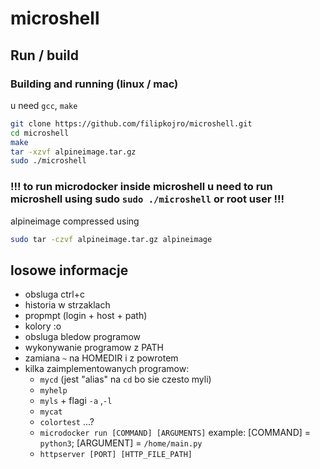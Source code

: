 # microshell

## Run / build

### Building and running (linux / mac)
u need `gcc`, `make`
```sh
git clone https://github.com/filipkojro/microshell.git
cd microshell
make
tar -xzvf alpineimage.tar.gz
sudo ./microshell
```
### !!! to run microdocker inside microshell u need to run microshell using sudo `sudo ./microshell` or root user !!!

alpineimage compressed using
```sh
sudo tar -czvf alpineimage.tar.gz alpineimage
```

## losowe informacje
- obsluga ctrl+c
- historia w strzaklach
- propmpt (login + host + path)
- kolory :o
- obsluga bledow programow
- wykonywanie programow z PATH
- zamiana `~` na HOMEDIR i z powrotem
- kilka zaimplementowanych programow:
    - `mycd` (jest "alias" na `cd` bo sie czesto myli)
    - `myhelp`
    - `myls`  + flagi `-a` ,`-l`
    - `mycat`
    - `colortest` ...?
    - `microdocker run [COMMAND] [ARGUMENTS]` example: [COMMAND] = `python3`; [ARGUMENT] = `/home/main.py`
    - `httpserver [PORT] [HTTP_FILE_PATH]`